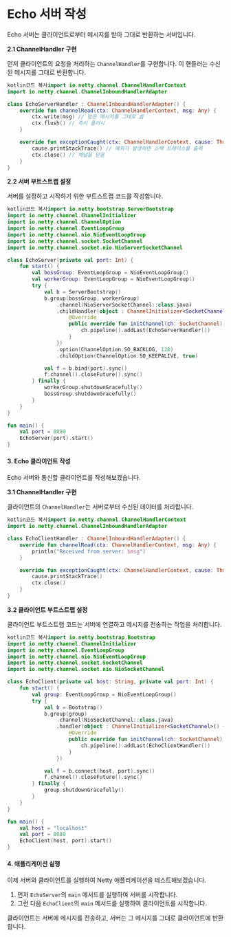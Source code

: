 # Echo 서버 작성

Echo 서버는 클라이언트로부터 메시지를 받아 그대로 반환하는 서버입니다.

**2.1 ChannelHandler 구현**

먼저 클라이언트의 요청을 처리하는 `ChannelHandler`를 구현합니다. 이 핸들러는 수신된 메시지를 그대로 반환합니다.

```kotlin
kotlin코드 복사import io.netty.channel.ChannelHandlerContext
import io.netty.channel.ChannelInboundHandlerAdapter

class EchoServerHandler : ChannelInboundHandlerAdapter() {
    override fun channelRead(ctx: ChannelHandlerContext, msg: Any) {
        ctx.write(msg) // 받은 메시지를 그대로 씀
        ctx.flush() // 즉시 플러시
    }

    override fun exceptionCaught(ctx: ChannelHandlerContext, cause: Throwable) {
        cause.printStackTrace() // 예외가 발생하면 스택 트레이스를 출력
        ctx.close() // 채널을 닫음
    }
}
```

**2.2 서버 부트스트랩 설정**

서버를 설정하고 시작하기 위한 부트스트랩 코드를 작성합니다.

```kotlin
kotlin코드 복사import io.netty.bootstrap.ServerBootstrap
import io.netty.channel.ChannelInitializer
import io.netty.channel.ChannelOption
import io.netty.channel.EventLoopGroup
import io.netty.channel.nio.NioEventLoopGroup
import io.netty.channel.socket.SocketChannel
import io.netty.channel.socket.nio.NioServerSocketChannel

class EchoServer(private val port: Int) {
    fun start() {
        val bossGroup: EventLoopGroup = NioEventLoopGroup()
        val workerGroup: EventLoopGroup = NioEventLoopGroup()
        try {
            val b = ServerBootstrap()
            b.group(bossGroup, workerGroup)
                .channel(NioServerSocketChannel::class.java)
                .childHandler(object : ChannelInitializer<SocketChannel>() {
                    @Override
                    public override fun initChannel(ch: SocketChannel) {
                        ch.pipeline().addLast(EchoServerHandler())
                    }
                })
                .option(ChannelOption.SO_BACKLOG, 128)
                .childOption(ChannelOption.SO_KEEPALIVE, true)

            val f = b.bind(port).sync()
            f.channel().closeFuture().sync()
        } finally {
            workerGroup.shutdownGracefully()
            bossGroup.shutdownGracefully()
        }
    }
}

fun main() {
    val port = 8080
    EchoServer(port).start()
}
```

#### 3. Echo 클라이언트 작성

Echo 서버와 통신할 클라이언트를 작성해보겠습니다.

**3.1 ChannelHandler 구현**

클라이언트의 `ChannelHandler`는 서버로부터 수신된 데이터를 처리합니다.

```kotlin
kotlin코드 복사import io.netty.channel.ChannelHandlerContext
import io.netty.channel.ChannelInboundHandlerAdapter

class EchoClientHandler : ChannelInboundHandlerAdapter() {
    override fun channelRead(ctx: ChannelHandlerContext, msg: Any) {
        println("Received from server: $msg")
    }

    override fun exceptionCaught(ctx: ChannelHandlerContext, cause: Throwable) {
        cause.printStackTrace()
        ctx.close()
    }
}
```

**3.2 클라이언트 부트스트랩 설정**

클라이언트 부트스트랩 코드는 서버에 연결하고 메시지를 전송하는 작업을 처리합니다.

```kotlin
kotlin코드 복사import io.netty.bootstrap.Bootstrap
import io.netty.channel.ChannelInitializer
import io.netty.channel.EventLoopGroup
import io.netty.channel.nio.NioEventLoopGroup
import io.netty.channel.socket.SocketChannel
import io.netty.channel.socket.nio.NioSocketChannel

class EchoClient(private val host: String, private val port: Int) {
    fun start() {
        val group: EventLoopGroup = NioEventLoopGroup()
        try {
            val b = Bootstrap()
            b.group(group)
                .channel(NioSocketChannel::class.java)
                .handler(object : ChannelInitializer<SocketChannel>() {
                    @Override
                    public override fun initChannel(ch: SocketChannel) {
                        ch.pipeline().addLast(EchoClientHandler())
                    }
                })

            val f = b.connect(host, port).sync()
            f.channel().closeFuture().sync()
        } finally {
            group.shutdownGracefully()
        }
    }
}

fun main() {
    val host = "localhost"
    val port = 8080
    EchoClient(host, port).start()
}
```

#### 4. 애플리케이션 실행

이제 서버와 클라이언트를 실행하여 Netty 애플리케이션을 테스트해보겠습니다.

1. 먼저 `EchoServer`의 `main` 메서드를 실행하여 서버를 시작합니다.
2. 그런 다음 `EchoClient`의 `main` 메서드를 실행하여 클라이언트를 시작합니다.



클라이언트는 서버에 메시지를 전송하고, 서버는 그 메시지를 그대로 클라이언트에 반환합니다.
